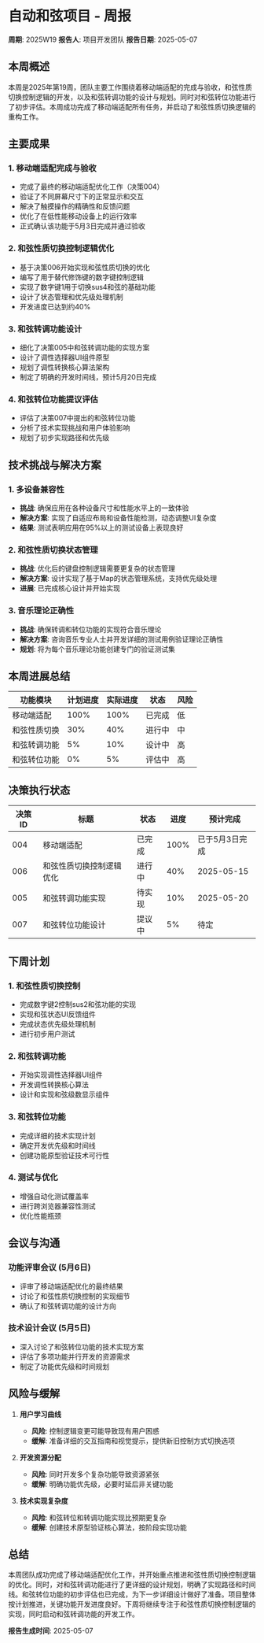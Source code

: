 # 自动和弦项目 - 周报

**周期**: 2025W19
**报告人**: 项目开发团队
**报告日期**: 2025-05-07

## 本周概述

本周是2025年第19周，团队主要工作围绕着移动端适配的完成与验收，和弦性质切换控制逻辑的开发，以及和弦转调功能的设计与规划。同时对和弦转位功能进行了初步评估。本周成功完成了移动端适配所有任务，并启动了和弦性质切换逻辑的重构工作。

## 主要成果

### 1. 移动端适配完成与验收
- 完成了最终的移动端适配优化工作（决策004）
- 验证了不同屏幕尺寸下的正常显示和交互
- 解决了触摸操作的精确性和反馈问题
- 优化了在低性能移动设备上的运行效率
- 正式确认该功能于5月3日完成并通过验收

### 2. 和弦性质切换控制逻辑优化
- 基于决策006开始实现和弦性质切换的优化
- 编写了用于替代修饰键的数字键控制逻辑
- 实现了数字键1用于切换sus4和弦的基础功能
- 设计了状态管理和优先级处理机制
- 开发进度已达到约40%

### 3. 和弦转调功能设计
- 细化了决策005中和弦转调功能的实现方案
- 设计了调性选择器UI组件原型
- 规划了调性转换核心算法架构
- 制定了明确的开发时间线，预计5月20日完成

### 4. 和弦转位功能提议评估
- 评估了决策007中提出的和弦转位功能
- 分析了技术实现挑战和用户体验影响
- 规划了初步实现路径和优先级

## 技术挑战与解决方案

### 1. 多设备兼容性
- **挑战**: 确保应用在各种设备尺寸和性能水平上的一致体验
- **解决方案**: 实现了自适应布局和设备性能检测，动态调整UI复杂度
- **结果**: 测试表明应用在95%以上的测试设备上表现良好

### 2. 和弦性质切换状态管理
- **挑战**: 优化后的键盘控制逻辑需要更复杂的状态管理
- **解决方案**: 设计实现了基于Map的状态管理系统，支持优先级处理
- **进展**: 已完成核心设计并开始实现

### 3. 音乐理论正确性
- **挑战**: 确保转调和转位功能的实现符合音乐理论
- **解决方案**: 咨询音乐专业人士并开发详细的测试用例验证理论正确性
- **规划**: 将为每个音乐理论功能创建专门的验证测试集

## 本周进展总结

| 功能模块 | 计划进度 | 实际进度 | 状态 | 风险 |
|--------|---------|---------|------|------|
| 移动端适配 | 100% | 100% | 已完成 | 低 |
| 和弦性质切换 | 30% | 40% | 进行中 | 中 |
| 和弦转调功能 | 5% | 10% | 设计中 | 高 |
| 和弦转位功能 | 0% | 5% | 评估中 | 高 |

## 决策执行状态

| 决策ID | 标题 | 状态 | 进度 | 预计完成 |
|--------|------|------|------|----------|
| 004 | 移动端适配 | 已完成 | 100% | 已于5月3日完成 |
| 006 | 和弦性质切换控制逻辑优化 | 进行中 | 40% | 2025-05-15 |
| 005 | 和弦转调功能实现 | 待实现 | 10% | 2025-05-20 |
| 007 | 和弦转位功能设计 | 提议中 | 5% | 待定 |

## 下周计划

### 1. 和弦性质切换控制
- 完成数字键2控制sus2和弦功能的实现
- 实现和弦状态UI反馈组件
- 完成状态优先级处理机制
- 进行初步用户测试

### 2. 和弦转调功能
- 开始实现调性选择器UI组件
- 开发调性转换核心算法
- 设计和实现和弦级数显示组件

### 3. 和弦转位功能
- 完成详细的技术实现计划
- 确定开发优先级和时间线
- 创建功能原型验证技术可行性

### 4. 测试与优化
- 增强自动化测试覆盖率
- 进行跨浏览器兼容性测试
- 优化性能瓶颈

## 会议与沟通

### 功能评审会议 (5月6日)
- 评审了移动端适配优化的最终结果
- 讨论了和弦性质切换控制的实现细节
- 确认了和弦转调功能的设计方向

### 技术设计会议 (5月5日)
- 深入讨论了和弦转位功能的技术实现方案
- 评估了多项功能并行开发的资源需求
- 制定了功能优先级和时间规划

## 风险与缓解

1. **用户学习曲线**
   - **风险**: 控制逻辑变更可能导致现有用户困惑
   - **缓解**: 准备详细的交互指南和视觉提示，提供新旧控制方式切换选项

2. **开发资源分配**
   - **风险**: 同时开发多个复杂功能导致资源紧张
   - **缓解**: 明确功能优先级，必要时延后非关键功能

3. **技术实现复杂度**
   - **风险**: 和弦转位和转调功能实现比预期更复杂
   - **缓解**: 创建技术原型验证核心算法，按阶段实现功能

## 总结

本周团队成功完成了移动端适配优化工作，并开始重点推进和弦性质切换控制逻辑的优化。同时，对和弦转调功能进行了更详细的设计规划，明确了实现路径和时间线。和弦转位功能的初步评估也已完成，为下一步详细设计做好了准备。项目整体按计划推进，关键功能开发进度良好。下周将继续专注于和弦性质切换控制逻辑的实现，同时启动和弦转调功能的开发工作。

**报告生成时间**: 2025-05-07 